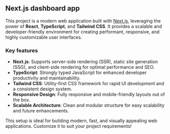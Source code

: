 ## Next.js dashboard app

This project is a modern web application built with [Next.js](https://nextjs.org/), leveraging the power of **React**, **TypeScript**, and **Tailwind CSS**. It provides a scalable and developer-friendly environment for creating performant, responsive, and highly customizable user interfaces.

### Key features

- **Next.js**: Supports server-side rendering (SSR), static site generation (SSG), and client-side rendering for optimal performance and SEO.  
- **TypeScript**: Strongly typed JavaScript for enhanced developer productivity and maintainability.  
- **Tailwind CSS**: Utility-first CSS framework for rapid UI development and a consistent design system.  
- **Responsive Design**: Fully responsive and mobile-friendly layouts out of the box.  
- **Scalable Architecture**: Clean and modular structure for easy scalability and future enhancements.

This setup is ideal for building modern, fast, and visually appealing web applications. Customize it to suit your project requirements!
